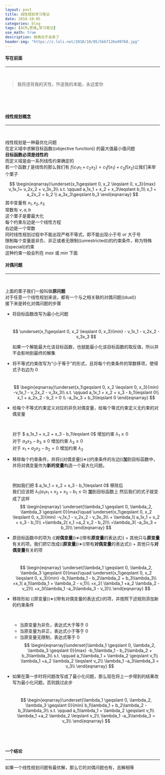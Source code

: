 ```yaml
---
layout: post
title: 线性规划学习笔记
date: 2018-10-05
categories: blog
tags: [ACM,思维,学习笔记]
use_math: true	
description: 她再也不会来了
header-img: "https://i.loli.net/2018/10/05/5bb7126a99768.jpg"
---
```


#### 写在前面

---

<br>

> 我将违背我的天性，忤逆我的本能，永远爱你

<br><br><br>

#### 线性规划概念

---

<br>

线性规划是一种最优化问题<br>
在定义域中求解目标函数((objective function)) 的最大值最小值问题<br>
**目标函数必须是线性的**<br>
而定义域是由一系列线性约束确定的<br>
若一个函数 $f​$ 是线性的那么我们有 $f(c_1x_1 + c_2x_2) = c_1 f(x_1) + c_2 f(x_2)​$
让我们来举个栗子<br>

$$
\begin{eqnarray}\underset{x_1\geqslant 0, x_2 \leqslant  0, x_3}{max}  v_1x_1+ v_2x_2 + v_3x_3\\
s.t.  \qquad a_1x_1 + x_2 + x_3\leqslant  b_1\\
x_1 + a_2x_2 = b_2 \\
a_3x_3\geqslant b_3
\end{eqnarray}
$$
其中变量有 $x_1, x_2, x_3$<br>
常数有 $v, a, b$<br>
这个栗子是要最大化<br>
每个约束左边是一个线性方程<br>
右边是一个常数<br>
同时线性规划过程中不能出现严格不等式，即不能出现小于号 or 大于号<br>
限制每个变量是非负、非正或者无限制((unrestricted))的约束条件，称为特殊((special))约束<br>
这种约束一般会列在 $max$ 或 $min$ 下面<br>



#### 对偶问题

---

<br>

上面的栗子我们一般叫做**原问题**<br>
对于任意一个线性规划来说，都有一个与之相关联的对偶问题((dual))<br>
接下来是转化对偶问题的步骤<br>
- 将目标函数改写为最小化问题<br>

  ​
  $$
  \underset{x_1\geqslant 0, x_2 \leqslant  0, x_3}{min} - v_1x_1 - v_2x_2 - v_3x_3
  $$
  
  如果一个解能最大化该目标函数，也就能最小化该目标函数的取反值，所以并不会影响到最终的解集


- 将不等式约束改写为“小于等于”的形式，且将每个约束条件的常数移项，使得式子右边为 0

  ​
  $$
  \begin{eqnarray}\underset{x_1\geqslant 0, x_2 \leqslant  0, x_3}{min}  -v_1x_1 - v_2x_2 - v_3x_3\\
  s.t.  \qquad a_1x_1 + x_2 + x_3 - b_1\leqslant 0\\
  x_1 + a_2x_2 - b_2 = 0 \\
  -a_3x_3 + b_3\leqslant 0
  \end{eqnarray}
  $$







- 给每个不等式约束定义对应的非负对偶变量，给每个等式约束定义无约束的对偶变量

  ​

  对于 $ a_1x_1 + x_2 + x_3 - b_1\leqslant 0$ 增加约束 $\lambda_1 \geqslant 0$<br>
  对于 $a_3x_3 - b_3\leqslant 0$ 增加约束 $\lambda_3 \geqslant 0$<br>
  对于 $x_1 + a_2x_2 - b_2 = 0$ 增加约束 $\lambda_2$<br>

- 移除每个约束条件，并将((对偶变量))∗((约束条件的左边))**加**到目标函数中，并将对偶变量作为**新的变量**构造一个最大化问题。

  ​

  例如我们把 $ a_1x_1 + x_2 + x_3 - b_1\leqslant 0$  移除后<br>
  我们应该把 $\lambda_1( a_1x_1 + x_2 + x_3 - b_1\leqslant 0)$ **加**到目标函数上
  然后我们的式子就变成了这样<br>
  $$
  \begin{eqnarray}	\underset{\lambda_1 \geqslant 0, \lambda_2, \lambda_3 \geqslant  0}{max}\quad \underset{x_1\geqslant 0, x_2 \leqslant  0, x_3}{min}  -v_1x_1 - v_2x_2 - v_3x_3\\ + \lambda_1( a_1x_1 + x_2 + x_3 - b_1)\\
  +\lambda_2( x_1 +a_2 x_2  - b_2)\\
  +\lambda_3( -a_3x_3 + b_3)\\
  \end{eqnarray}
  $$

- 原目标函数中的项为 ((**对偶变量**))∗((带有**原变量**的表达式)) + 其他只与**原变量**有关的项，我们把它改成((**原变量**))∗((带有**对偶变量**的表达式)) + 其他只与**对偶变量**有关的项<br>

  ​
  $$
  \begin{eqnarray}	\underset{\lambda_1 \geqslant 0, \lambda_2, \lambda_3 \geqslant  0}{max}\quad \underset{x_1\geqslant 0, x_2 \leqslant  0, x_3}{min}  -b_1\lambda_1 - b_2\lambda_2 + b_3\lambda_3\\
  +x_1( a_1\lambda_1 + \lambda_2 - v_1)\\
  +x_2( \lambda_1 +a_2 \lambda_2  - v_2)\\
  +x_3(\lambda_1 -a_3\lambda_3 - v_3)\\
  \end{eqnarray}
  $$



- 移除形如 ((原变量))∗((带有对偶变量的表达式))的项，并按照下述规则添加新的约束条件

  ​

  - 当原变量为非负，表达式大于等于 0
  - 当原变量为非正，表达式小于等于 0
  - 当原变量无限制，表达式等于 0
    $$
    \begin{eqnarray}\underset{\lambda_1 \geqslant 0, \lambda_2, \lambda_3 \geqslant  0}{max} -b_1\lambda_1 - b_2\lambda_2 + b_3\lambda_3\\
    s.t.  \qquad
    a_1\lambda_1 + \lambda_2 \geqslant v_1\\
     \lambda_1 +a_2 \lambda_2  \leqslant v_2\\
     \lambda_1 -a_3\lambda_3 = v_3\\
    \end{eqnarray}
    $$







- 如果在第一步时将问题改写成了最小化问题，那么现在将上一步得到的结果改写为最小化问题。否则跳过此步

  ​
  $$
  \begin{eqnarray}\underset{\lambda_1 \geqslant 0, \lambda_2, \lambda_3 \geqslant  0}{min} b_1\lambda_1 + b_2\lambda_2 - b_3\lambda_3\\
  s.t.  \qquad
  a_1\lambda_1 + \lambda_2 \geqslant v_1\\
   \lambda_1 +a_2 \lambda_2  \leqslant v_2\\
   \lambda_1 -a_3\lambda_3 = v_3\\
  \end{eqnarray}
  $$
  <br><br><br>

#### 一个结论

*******

如果一个线性规划问题有最优解，那么它的对偶问题也有，且解相等

